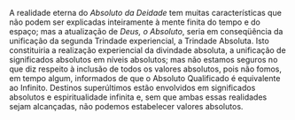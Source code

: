 ﻿A realidade eterna do <I>Absoluto da Deidade</I> tem muitas características que não podem ser explicadas inteiramente à mente  finita do tempo e do espaço; mas a atualização de <I>Deus, o Absoluto</I>, seria em conseqüência da unificação da segunda Trindade experiencial, a Trindade Absoluta. Isto constituiria a realização experiencial da divindade absoluta, a unificação de significados absolutos em níveis absolutos; mas não estamos seguros no que diz respeito à inclusão de todos os valores absolutos, pois não fomos, em tempo algum, informados de que o Absoluto Qualificado é equivalente ao Infinito. Destinos superúltimos estão envolvidos em significados absolutos e  espiritualidade infinita e, sem que ambas essas realidades sejam alcançadas, não podemos estabelecer valores absolutos.